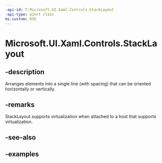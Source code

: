 ```yaml
---
-api-id: T:Microsoft.UI.Xaml.Controls.StackLayout
-api-type: winrt class
ms.custom: RS5
---
```


<!-- Class syntax.
public class StackLayout : VirtualizingLayoutBase, VirtualizingLayoutBase
-->

# Microsoft.UI.Xaml.Controls.StackLayout

## -description

Arranges elements into a single line (with spacing) that can be oriented horizontally or vertically.

## -remarks

StackLayout supports virtualization when attached to a host that supports virtualization.

## -see-also

## -examples

